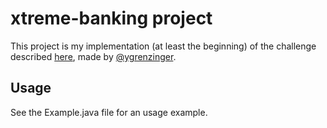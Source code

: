 # xtreme-banking project
This project is my implementation (at least the beginning) of the challenge described [here](https://docs.google.com/document/d/15GLsoknd3A4gwJ726GLdEIGOXms2fbfHD1OIYlds1u4/edit), made by [@ygrenzinger](https://github.com/ygrenzinger).

## Usage
See the Example.java file for an usage example.